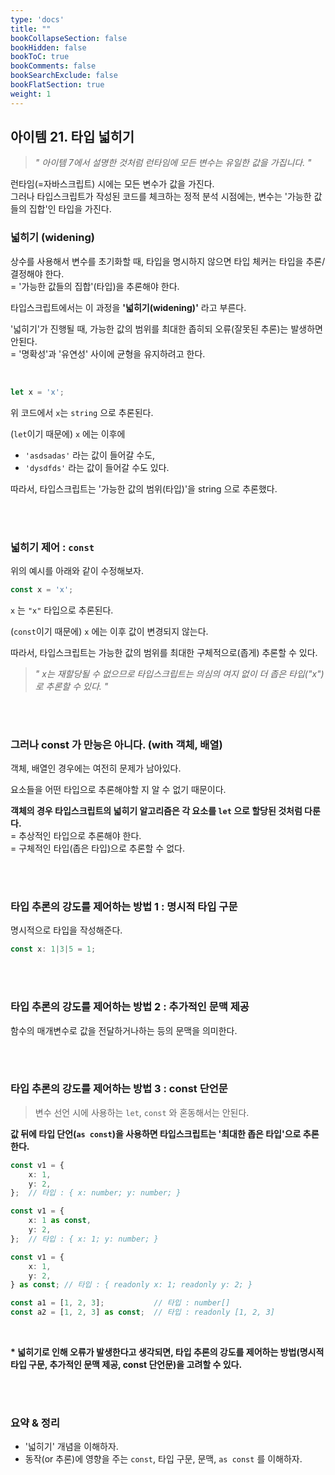 ```yaml
---
type: 'docs'
title: ""
bookCollapseSection: false
bookHidden: false
bookToC: true
bookComments: false
bookSearchExclude: false
bookFlatSection: true
weight: 1
---
```


## 아이템 21. 타입 넓히기

> *" 아이템 7에서 설명한 것처럼 런타임에 모든 변수는 유일한 값을 가집니다. "*

런타임(=자바스크립트) 시에는 모든 변수가 값을 가진다. <br>
그러나 타입스크립트가 작성된 코드를 체크하는 정적 분석 시점에는, 변수는 '가능한 값들의 집합'인 타입을 가진다.

### 넓히기 (widening)

상수를 사용해서 변수를 초기화할 때, 타입을 명시하지 않으면 타입 체커는 타입을 추론/결정해야 한다. <br>
= '가능한 값들의 집합'(타입)을 추론해야 한다.

타입스크립트에서는 이 과정을 **'넓히기(widening)'** 라고 부른다.

'넓히기'가 진행될 때, 가능한 값의 범위를 최대한 좁히되 오류(잘못된 추론)는 발생하면 안된다. <br>
= '명확성'과 '유연성' 사이에 균형을 유지하려고 한다.

<br>

```ts
let x = 'x';
```

위 코드에서 `x`는 `string` 으로 추론된다.

(`let`이기 때문에) `x` 에는 이후에
-  `'asdsadas'` 라는 값이 들어갈 수도, 
-  `'dysdfds'` 라는 값이 들어갈 수도 있다.

따라서, 타입스크립트는 '가능한 값의 범위(타입)'을 string 으로 추론했다.

<br><br>

### 넓히기 제어 : `const`

위의 예시를 아래와 같이 수정해보자.

```ts
const x = 'x';
```

`x` 는 `"x"` 타입으로 추론된다.

(`const`이기 때문에) `x` 에는 이후 값이 변경되지 않는다.

따라서, 타입스크립트는 가능한 값의 범위를 최대한 구체적으로(좁게) 추론할 수 있다.

> *" x는 재할당될 수 없으므로 타입스크립트는 의심의 여지 없이 더 좁은 타입("x")로 추론할 수 있다. "*

<br><br>

### 그러나 const 가 만능은 아니다. (with 객체, 배열)

객체, 배열인 경우에는 여전히 문제가 남아있다.

요소들을 어떤 타입으로 추론해야할 지 알 수 없기 때문이다.

**객체의 경우 타입스크립트의 넓히기 알고리즘은 각 요소를 `let` 으로 할당된 것처럼 다룬다.** <br>
= 추상적인 타입으로 추론해야 한다. <br>
= 구체적인 타입(좁은 타입)으로 추론할 수 없다.

<br><br>

### 타입 추론의 강도를 제어하는 방법 1 : 명시적 타입 구문

명시적으로 타입을 작성해준다.

```ts
const x: 1|3|5 = 1;
```

<br><br>

### 타입 추론의 강도를 제어하는 방법 2 : 추가적인 문맥 제공

함수의 매개변수로 값을 전달하거나하는 등의 문맥을 의미한다.

<br><br>

### 타입 추론의 강도를 제어하는 방법 3 : const 단언문

> 변수 선언 시에 사용하는 `let`, `const` 와 혼동해서는 안된다.

**값 뒤에 타입 단언(`as const`)을 사용하면 타입스크립트는 '최대한 좁은 타입'으로 추론한다.**

```ts
const v1 = {
    x: 1,
    y: 2,
};  // 타입 : { x: number; y: number; }
```

```ts
const v1 = {
    x: 1 as const,
    y: 2,
};  // 타입 : { x: 1; y: number; }
```

```ts
const v1 = {
    x: 1,
    y: 2,
} as const; // 타입 : { readonly x: 1; readonly y: 2; }
```

```ts
const a1 = [1, 2, 3];           // 타입 : number[]
const a2 = [1, 2, 3] as const;  // 타입 : readonly [1, 2, 3]
```

<br>

**\* 넓히기로 인해 오류가 발생한다고 생각되면, 타입 추론의 강도를 제어하는 방법(명시적 타입 구문, 추가적인 문맥 제공, const 단언문)을 고려할 수 있다.**

<br><br>

### 요약 & 정리

- '넓히기' 개념을 이해하자.
- 동작(or 추론)에 영향을 주는 `const`, 타입 구문, 문맥, `as const` 를 이해하자.